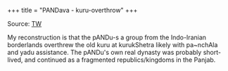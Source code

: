 +++
title = "PANDava - kuru-overthrow"
+++

Source: [TW](https://x.com/blog_supplement/status/1872183038228267116)

My reconstruction is that the pANDu-s a group from the Indo-Iranian borderlands overthrew the old kuru at kurukShetra likely with pa~nchAla and yadu assistance. The pANDu's own real dynasty was probably short-lived, and continued as a fragmented republics/kingdoms in the Panjab.